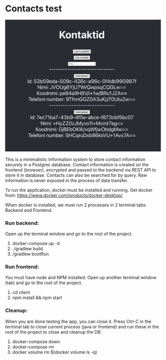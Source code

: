 # Contacts test

![Alt text](screenshot.png "Pilt")

This is a minimalistic Information system to store contact information securely in a Postgres database. 
Contact information is created on the frontend (browser), encrypted and passed to the backend via REST API to store it in database.
Contacts can also be searched for by query. Raw information is never exposed in the process of data transfer.

To run the application, docker must be installed and running.
Get docker from: https://www.docker.com/products/docker-desktop/

When docker is installed, we must run 2 processes in 2 terminal tabs: Backend and Frontend.

### Run backend:
Open up the terminal window and go to the root of the project.
1. docker-compose up -d
2. ./gradlew build
3. /gradlew bootRun

### Run frontend:
You must have node and NPM installed.
Open up another terminal window (tab) and go to the root of the project.
1. cd client
2. npm install && npm start


### Cleanup:
When you are done testing the app, you can close it.
Press Ctrl-C in the terminal tab to close current process (java or frontend) and run these in the root of the project to close and cleanup the DB: 
1. docker-compose down
2. docker-compose rm
3. docker volume rm $(docker volume ls -q)
